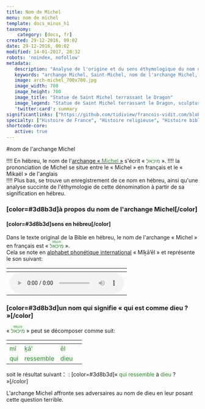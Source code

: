```yaml
---
title: Nom de Michel
menu: nom de michel
template: docs_minus_h1
taxonomy:
    category: [docs, fr]
created: 29-12-2016, 00:02
date: 29-12-2016, 00:02
modified: 14-01-2017, 20:32
robots: 'noindex, nofollow'
metadata:
   description: "Analyse de l'origine et du sens éthymologique du nom de l'archange Michel à partir de sa dénomination en hébreu"
   keywords: "archange Michel, Saint-Michel, nom de l'archange Michel, hébreu, origine de nom de Saint-Michel"
   image: arch-michel_700x700.jpg
   image_width: 700
   image_height: 700
   image_title: "Statue de Saint Michel terrassant le Dragon"
   image_legend: "Statue de Saint Michel terrassant le Dragon, sculpture couronnant l'abbaye du Mont-Saint-Michel et réalisée par Emmanuel Fremiet"
   'twitter:card': summary
significantlinks: ["https://github.com/tidiview/francois-vidit.com/blob/develop/user/sites/docs/pages/01.reference/04.mont-saint-michel/arch-michel/01.nom/docs.fr.md", "https://fr.wikipedia.org/wiki/Alphabet_phon%C3%A9tique_international", "https://fr.wikipedia.org/wiki/Michel_(archange)"]
specialty: ["Histoire de France", "Histoire religieuse", "Histoire biblique", "Nouveau Testament", "Apocalypse", "Archange Michel", "Saint-Michel", "Mont-Saint-Michel"]
shortcode-core:
   active: true
---
```

#nom de l'archange Michel

!!!! En hébreu, le nom de l'[archange « <span style="color:#3d8b3d;">Michel</span> »][1] s'écrit « <span lang="he" style="color:#3d8b3d;">מיכאל</span> ».
!!!! la prononciation de Michel se situe entre le « Michel » en français et le « Mikaël » de l'anglais  
!!!! Plus bas, se trouve un enregistrement de ce nom en hébreu, ainsi qu'une analyse succinte de l'éthymologie de cette dénomination à partir de sa signification en hébreu.  

### [color=#3d8b3d]à propos du nom de l'archange Michel[/color]

#### [color=#3d8b3d]sens en hébreu[/color]

Dans le texte original de la Bible en hébreu, le nom de l'archange « Michel » en français est « <ruby><rb><span style="background:#f1f9f1;color:#3d8b3d;" lang="he">מיכאל</span></rb><rt><span style="background:#f1f9f1;color:#3d8b3d;">Mîḵā’ēl</span></rt></ruby> ».  
Cela se note en [alphabet phonétique international][2] « Mîḵā’ēl » et représente le son suivant:      

| <span hidden>hidden</span> |
| -------------------------- |
| ![enregistrement de la prononciation de מיכאל en hébreu][3] |

### [color=#3d8b3d]un nom qui signifie « qui est comme dieu ? »[/color]

« <ruby><rb><span style="background:#f1f9f1;color:#3d8b3d;">מיכאל</span></rb><rt><span style="background:#f1f9f1;color:#3d8b3d;">Mîḵā’ēl</span></rt></ruby> » peut se décomposer comme suit:  

| <span hidden>hidden</span> | <span hidden>hidden</span> | <span hidden>hidden</span> | <span hidden>hidden</span> |
| -------------------------- | -------------------------- | -------------------------- | -------------------------- |
| <span style="background:#f1f9f1;color:#3d8b3d;">mî</span> | <span style="background:#f1f9f1;color:#3d8b3d;">ḵā’</span> | <span style="background:#f1f9f1;color:#3d8b3d;">ēl</span> |
| <span style="background:#f1f9f1;color:#3d8b3d;">qui</span> | <span style="background:#f1f9f1;color:#3d8b3d;">ressemble</span> | <span style="background:#f1f9f1;color:#3d8b3d;">dieu</span> |  

soit le résultat suivant：
: [color=#3d8b3d]« <span style="background:#f1f9f1;color:#3d8b3d;">qui</span> <span style="background:#f1f9f1;color:#3d8b3d;">ressemble</span> à <span style="background:#f1f9f1;color:#3d8b3d;">dieu</span> ? »[/color]  

L'archange Michel affronte ses adversaires au nom de dieu en leur posant cette question terrible.  

[1]: https://fr.wikipedia.org/wiki/Michel_(archange) "https://fr.wikipedia.org/wiki/Michel (archange)"
[2]: https://fr.wikipedia.org/wiki/Alphabet_phon%C3%A9tique_international "https://fr.wikipedia.org/wiki/Alphabet phonétique international"
[3]: ./prononciation_mihael.mp3 "Prononciation de מיכאל en hébreu"